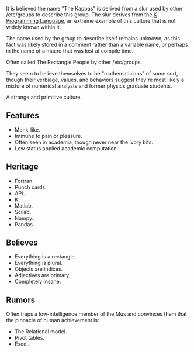 It is believed the name "The Kappas" is derived from a slur used by other /etc/groups to describe this group. The slur derives from the [K Programming Language](https://en.wikipedia.org/wiki/K_(programming_language)), an extreme example of this culture that is not widely known within it.

The name used by the group to describe itself remains unknown, as this fact was likely stored in a comment rather than a variable name, or perhaps in the name of a macro that was lost at compile time.

Often called The Rectangle People by other /etc/groups.

They seem to believe themselves to be "mathematicians" of some sort, though their verbiage, values, and behaviors suggest they're most likely a mixture of numerical analysts and former physics graduate students.

A strange and primitive culture.

## Features
- Monk-like.
- Immune to pain or pleasure.
- Often seen in academia, though never near the ivory bits.
- Low status applied academic computation.

## Heritage
- Fortran.
- Punch cards.
- APL.
- K.
- Matlab.
- Scilab.
- Numpy.
- Pandas.

## Believes
- Everything is a rectangle.
- Everything is plural.
- Objects are indices.
- Adjectives are primary.
- Completely insane.

## Rumors
Often traps a low-intelligence member of the Mus and convinces them that the pinnacle of human achievement is:
- The Relational model.
- Pivot tables.
- Excel.
